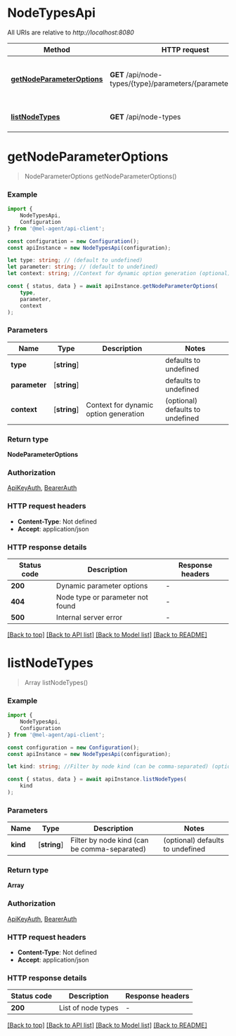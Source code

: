 # NodeTypesApi

All URIs are relative to *http://localhost:8080*

|Method | HTTP request | Description|
|------------- | ------------- | -------------|
|[**getNodeParameterOptions**](#getnodeparameteroptions) | **GET** /api/node-types/{type}/parameters/{parameter}/options | Get dynamic options for node parameters|
|[**listNodeTypes**](#listnodetypes) | **GET** /api/node-types | List available node types|

# **getNodeParameterOptions**
> NodeParameterOptions getNodeParameterOptions()


### Example

```typescript
import {
    NodeTypesApi,
    Configuration
} from '@mel-agent/api-client';

const configuration = new Configuration();
const apiInstance = new NodeTypesApi(configuration);

let type: string; // (default to undefined)
let parameter: string; // (default to undefined)
let context: string; //Context for dynamic option generation (optional) (default to undefined)

const { status, data } = await apiInstance.getNodeParameterOptions(
    type,
    parameter,
    context
);
```

### Parameters

|Name | Type | Description  | Notes|
|------------- | ------------- | ------------- | -------------|
| **type** | [**string**] |  | defaults to undefined|
| **parameter** | [**string**] |  | defaults to undefined|
| **context** | [**string**] | Context for dynamic option generation | (optional) defaults to undefined|


### Return type

**NodeParameterOptions**

### Authorization

[ApiKeyAuth](../README.md#ApiKeyAuth), [BearerAuth](../README.md#BearerAuth)

### HTTP request headers

 - **Content-Type**: Not defined
 - **Accept**: application/json


### HTTP response details
| Status code | Description | Response headers |
|-------------|-------------|------------------|
|**200** | Dynamic parameter options |  -  |
|**404** | Node type or parameter not found |  -  |
|**500** | Internal server error |  -  |

[[Back to top]](#) [[Back to API list]](../README.md#documentation-for-api-endpoints) [[Back to Model list]](../README.md#documentation-for-models) [[Back to README]](../README.md)

# **listNodeTypes**
> Array<NodeType> listNodeTypes()


### Example

```typescript
import {
    NodeTypesApi,
    Configuration
} from '@mel-agent/api-client';

const configuration = new Configuration();
const apiInstance = new NodeTypesApi(configuration);

let kind: string; //Filter by node kind (can be comma-separated) (optional) (default to undefined)

const { status, data } = await apiInstance.listNodeTypes(
    kind
);
```

### Parameters

|Name | Type | Description  | Notes|
|------------- | ------------- | ------------- | -------------|
| **kind** | [**string**] | Filter by node kind (can be comma-separated) | (optional) defaults to undefined|


### Return type

**Array<NodeType>**

### Authorization

[ApiKeyAuth](../README.md#ApiKeyAuth), [BearerAuth](../README.md#BearerAuth)

### HTTP request headers

 - **Content-Type**: Not defined
 - **Accept**: application/json


### HTTP response details
| Status code | Description | Response headers |
|-------------|-------------|------------------|
|**200** | List of node types |  -  |

[[Back to top]](#) [[Back to API list]](../README.md#documentation-for-api-endpoints) [[Back to Model list]](../README.md#documentation-for-models) [[Back to README]](../README.md)

